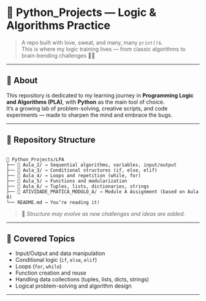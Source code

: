 # 🐍 Python_Projects — Logic & Algorithms Practice

> A repo built with love, sweat, and many, many `print()`s.  
> This is where my logic training lives — from classic algorithms to brain-bending challenges 🧠✨

---

## 📌 About

This repository is dedicated to my learning journey in **Programming Logic and Algorithms (PLA)**, with **Python** as the main tool of choice.  
It’s a growing lab of problem-solving, creative scripts, and code experiments — made to sharpen the mind and embrace the bugs.

---

## 📂 Repository Structure

```

📁 Python_Projects/LPA
├── 📁 Aula_2/ → Sequential algorithms, variables, input/output
├── 📁 Aula_3/ → Conditional structures (if, else, elif)
├── 📁 Aula_4/ → Loops and repetition (while, for)
├── 📁 Aula_5/ → Functions and modularization
├── 📁 Aula_6/ → Tuples, lists, dictionaries, strings
├── 📁 ATIVIDADE_PRATICA_MODULO_A/ → Module A Assignment (based on Aula 8)
└── README.md → You’re reading it!

````

> 📎 *Structure may evolve as new challenges and ideas are added.*

---

## 🧠 Covered Topics

- Input/Output and data manipulation  
- Conditional logic (`if`, `else`, `elif`)  
- Loops (`for`, `while`)  
- Function creation and reuse  
- Handling data collections (tuples, lists, dicts, strings)  
- Logical problem-solving and algorithm design  

---
